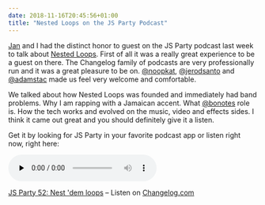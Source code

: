 ```yaml
---
date: 2018-11-16T20:45:56+01:00
title: "Nested Loops on the JS Party Podcast"
---
```


[Jan](https://twitter.com/thedeftone) and I had the distinct honor to guest on the JS Party podcast last week to talk about [Nested Loops](https://nestedloops.github.io). First of all it was a really great experience to be a guest on there. The Changelog family of podcasts are very professionally run and it was a great pleasure to be on. [@noopkat](https://twitter.com/noopkat), [@jerodsanto](https://twitter.com/jerodsanto) and [@adamstac](https://twitter.com/adamstac) made us feel very welcome and comfortable.

We talked about how Nested Loops was founded and immediately had band problems. Why I am rapping with a Jamaican accent. What [@bonotes](https://twitter.com/bonotes) role is. How the tech works and evolved on the music, video and effects sides. I think it came out great and you should definitely give it a listen. 

Get it by looking for JS Party in your favorite podcast app or listen right now, right here:  

<audio data-theme="night" data-src="https://changelog.com/jsparty/52/embed" src="https://cdn.changelog.com/uploads/jsparty/52/js-party-52.mp3" preload="none" class="changelog-episode" controls></audio><p><a href="https://changelog.com/jsparty/52">JS Party 52: Nest 'dem loops</a> – Listen on <a href="https://changelog.com/">Changelog.com</a></p><script async src="//cdn.changelog.com/embed.js"></script>